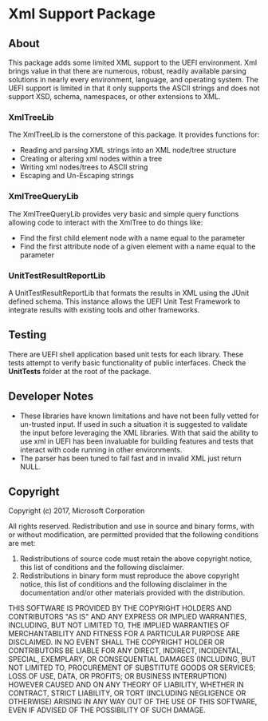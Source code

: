 # Xml Support Package

## About

This package adds some limited XML support to the UEFI environment.  Xml brings value in that there are numerous,
robust, readily available parsing solutions in nearly every environment, language, and operating system. 
The UEFI support is limited in that it only supports the ASCII strings and does not support XSD, schema, namespaces,
or other extensions to XML.  

### XmlTreeLib

The XmlTreeLib is the cornerstone of this package.  It provides functions for:
* Reading and parsing XML strings into an XML node/tree structure
* Creating or altering xml nodes within a tree
* Writing xml nodes/trees to ASCII string
* Escaping and Un-Escaping strings


### XmlTreeQueryLib

The XmlTreeQueryLib provides very basic and simple query functions allowing code to interact 
with the XmlTree to do things like:
* Find the first child element node with a name equal to the parameter
* Find the first attribute node of a given element with a name equal to the parameter

### UnitTestResultReportLib

A UnitTestResultReportLib that formats the results in XML using the JUnit defined
schema.  This instance allows the UEFI Unit Test Framework to integrate results with
existing tools and other frameworks.  

## Testing

There are UEFI shell application based unit tests for each library.  These tests attempt to verify basic functionality of public interfaces.  Check the **UnitTests** folder at the root of the package.  

## Developer Notes

* These libraries have known limitations and have not been fully vetted for un-trusted input.  If used in such a 
situation it is suggested to validate the input before leveraging the XML libraries.  With that said the ability to use
xml in UEFI has been invaluable for building features and tests that interact with code running in other environments.
* The parser has been tuned to fail fast and in invalid XML just return NULL.  

## Copyright

Copyright (c) 2017, Microsoft Corporation

All rights reserved. Redistribution and use in source and binary forms, with or without modification, are permitted provided that the following conditions are met:
1. Redistributions of source code must retain the above copyright notice, this list of conditions and the following disclaimer.
2. Redistributions in binary form must reproduce the above copyright notice, this list of conditions and the following disclaimer in the documentation and/or other materials provided with the distribution.

THIS SOFTWARE IS PROVIDED BY THE COPYRIGHT HOLDERS AND CONTRIBUTORS "AS IS" AND ANY EXPRESS OR IMPLIED WARRANTIES, INCLUDING, BUT NOT LIMITED TO, THE IMPLIED WARRANTIES OF MERCHANTABILITY AND FITNESS FOR A PARTICULAR PURPOSE ARE DISCLAIMED. IN NO EVENT SHALL THE COPYRIGHT HOLDER OR CONTRIBUTORS BE LIABLE FOR ANY DIRECT, INDIRECT, INCIDENTAL, SPECIAL, EXEMPLARY, OR CONSEQUENTIAL DAMAGES (INCLUDING, BUT NOT LIMITED TO, PROCUREMENT OF SUBSTITUTE GOODS OR SERVICES; LOSS OF USE, DATA, OR PROFITS; OR BUSINESS INTERRUPTION) HOWEVER CAUSED AND ON ANY THEORY OF LIABILITY, WHETHER IN CONTRACT, STRICT LIABILITY, OR TORT (INCLUDING NEGLIGENCE OR OTHERWISE) ARISING IN ANY WAY OUT OF THE USE OF THIS SOFTWARE, EVEN IF ADVISED OF THE POSSIBILITY OF SUCH DAMAGE.
